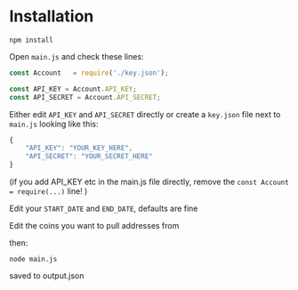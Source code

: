 

# Installation

```
npm install
```

Open `main.js` and check these lines:

```js
const Account   = require('./key.json');

const API_KEY = Account.API_KEY;
const API_SECRET = Account.API_SECRET;
```

Either edit `API_KEY` and `API_SECRET` directly or create a `key.json` file next to `main.js` looking like this:

```js
{ 
    "API_KEY": "YOUR_KEY_HERE",
    "API_SECRET": "YOUR_SECRET_HERE"
}
```

(if you add API_KEY etc in the main.js file directly, remove the `const Account = require(...)` line! )

Edit your `START_DATE` and `END_DATE`, defaults are fine

Edit the coins you want to pull addresses from 

then:

```
node main.js
```

saved to output.json
